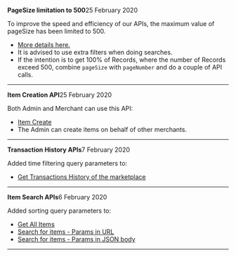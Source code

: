 <p class="changelog-title"><span><strong>PageSize limitation to 500</strong></span><span class="pull-right">25 February 2020</span></p>

To improve the speed and efficiency of our APIs, the maximum value of pageSize has been limited to 500. 
* [More details here.](https://apiv2.arcadier.com/?version=latest#pagination)
* It is advised to use extra filters when doing searches.
* If the intention is to get 100% of Records, where the number of Records exceed 500, combine `pageSize` with `pageNumber` and do a couple of API calls.

---

<p class="changelog-title"><span><strong>Item Creation API</strong></span><span class="pull-right">25 February 2020</span></p>

Both Admin and Merchant can use this API:
* [Item Create](https://apiv2.arcadier.com/?version=latest#03d18078-0f46-4c84-b9ff-c464c7853580)
* The Admin can create items on behalf of other merchants.

---

<p class="changelog-title"><span><strong>Transaction History APIs</strong></span><span class="pull-right">7 February 2020</span></p>

Added time filtering query parameters to:
* [Get Transactions History of the marketplace](https://apiv2.arcadier.com/?version=latest#fd876791-d71f-43bd-be02-bfe6bf17747a)

---

<p class="changelog-title"><span><strong>Item Search APIs</strong></span><span class="pull-right">6 February 2020</span></p>

Added sorting query parameters to:
* [Get All Items](https://apiv2.arcadier.com/?version=latest#c06e85df-93f9-446c-a9b2-426296185d0d)
* [Search for items - Params in URL](https://apiv2.arcadier.com/?version=latest#c6d3c581-2556-4cb0-a7f1-daed8733f9fd)
* [Search for items - Params in JSON body](https://apiv2.arcadier.com/?version=latest#61b718db-2d07-4af1-992d-520c0fe259c0)

---
